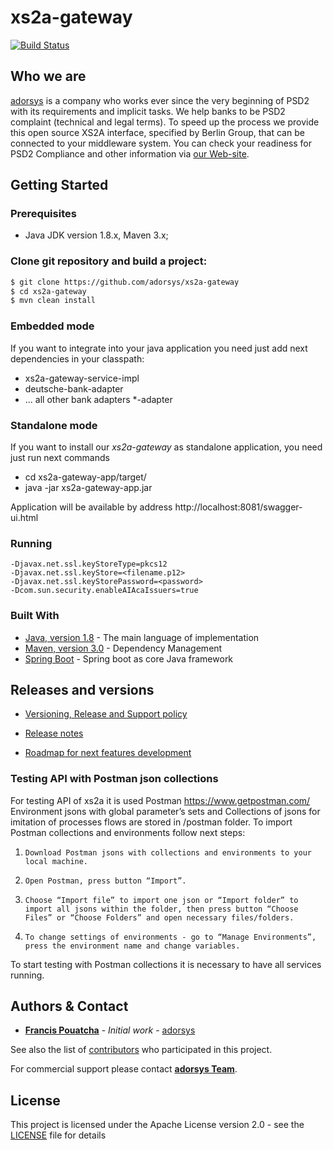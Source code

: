 # xs2a-gateway
[![Build Status](https://travis-ci.com/adorsys/xs2a-gateway.svg?branch=develop)](https://travis-ci.com/adorsys/xs2a-gateway)

## Who we are
[adorsys](https://adorsys.de/en/index.html) is a company who works ever since the very beginning of PSD2 with its requirements and implicit tasks.
We help banks to be PSD2 complaint (technical and legal terms). To speed up the process we provide this open source XS2A interface, specified by Berlin Group,
that can be connected to your middleware system.
You can check your readiness for PSD2 Compliance and other information via [our Web-site](https://adorsys.de/en/psd2).

## Getting Started

### Prerequisites

- Java JDK version 1.8.x, Maven 3.x;

### Clone git repository and build a project:
```bash
$ git clone https://github.com/adorsys/xs2a-gateway
$ cd xs2a-gateway
$ mvn clean install
```
### Embedded mode

If you want to integrate into your java application you need just add next dependencies in your classpath:
* xs2a-gateway-service-impl
* deutsche-bank-adapter
* ... all other bank adapters *-adapter

### Standalone mode

If you want to install our *xs2a-gateway* as standalone application, you need just run next commands 
* cd xs2a-gateway-app/target/
* java -jar xs2a-gateway-app.jar

Application will be available by address http://localhost:8081/swagger-ui.html

### Running

    -Djavax.net.ssl.keyStoreType=pkcs12
    -Djavax.net.ssl.keyStore=<filename.p12>
    -Djavax.net.ssl.keyStorePassword=<password>
    -Dcom.sun.security.enableAIAcaIssuers=true

### Built With

* [Java, version 1.8](http://java.oracle.com) - The main language of implementation
* [Maven, version 3.0](https://maven.apache.org/) - Dependency Management
* [Spring Boot](https://projects.spring.io/spring-boot/) - Spring boot as core Java framework

## Releases and versions

* [Versioning, Release and Support policy](doc/Version_Policy.md)
 
* [Release notes](doc/releasenotes.md) 
* [Roadmap for next features development](doc/roadmap.md)
 
### Testing API with Postman json collections
 
 For testing API of xs2a it is used Postman https://www.getpostman.com/
 Environment jsons with global parameter’s sets and Collections of jsons for imitation of processes flows are stored in /postman folder.
 To import Postman collections and environments follow next steps:
 1.     Download Postman jsons with collections and environments to your local machine.
 2.     Open Postman, press button “Import”.
 3.     Choose “Import file” to import one json or “Import folder” to import all jsons within the folder, then press button “Choose Files” or “Choose Folders” and open necessary files/folders.
 4.     To change settings of environments - go to “Manage Environments”, press the environment name and change variables.
 
 To start testing with Postman collections it is necessary to have all services running.
 
 
## Authors & Contact

* **[Francis Pouatcha](mailto:fpo@adorsys.de)** - *Initial work* - [adorsys](https://www.adorsys.de)

See also the list of [contributors](https://github.com/adorsys/xs2a-gateway/graphs/contributors) who participated in this project.

For commercial support please contact **[adorsys Team](https://adorsys.de/en/psd2)**.

## License

This project is licensed under the Apache License version 2.0 - see the [LICENSE](LICENSE) file for details
